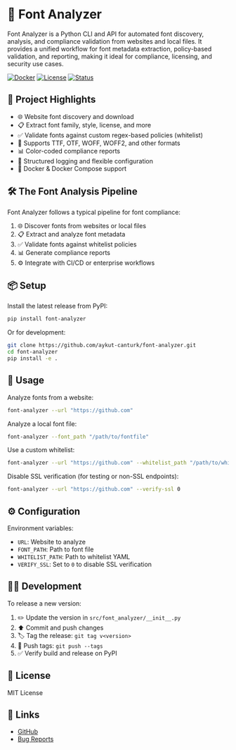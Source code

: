 # 🎨 Font Analyzer

Font Analyzer is a Python CLI and API for automated font discovery, analysis, and compliance validation from websites and local files. It provides a unified workflow for font metadata extraction, policy-based validation, and reporting, making it ideal for compliance, licensing, and security use cases.

[![Docker](https://img.shields.io/badge/docker-supported-blue.svg)](https://docker.com)
[![License](https://img.shields.io/badge/license-MIT-green.svg)](LICENSE)
[![Status](https://img.shields.io/badge/status-production--ready-brightgreen.svg)](https://github.com/aykut-canturk/font-analyzer)

## 🚀 Project Highlights

- 🌐 Website font discovery and download
- 📋 Extract font family, style, license, and more
- ✅ Validate fonts against custom regex-based policies (whitelist)
- 🔧 Supports TTF, OTF, WOFF, WOFF2, and other formats
- 📊 Color-coded compliance reports
- 📝 Structured logging and flexible configuration
- 🐳 Docker & Docker Compose support

## 🛠️ The Font Analysis Pipeline

Font Analyzer follows a typical pipeline for font compliance:

1. 🌐 Discover fonts from websites or local files
2. 📋 Extract and analyze font metadata
3. ✅ Validate fonts against whitelist policies
4. 📊 Generate compliance reports
5. ⚙️ Integrate with CI/CD or enterprise workflows

## 📦 Setup

Install the latest release from PyPI:

```sh
pip install font-analyzer
```

Or for development:

```sh
git clone https://github.com/aykut-canturk/font-analyzer.git
cd font-analyzer
pip install -e .
```

## 🚀 Usage

Analyze fonts from a website:

```sh
font-analyzer --url "https://github.com"
```

Analyze a local font file:

```sh
font-analyzer --font_path "/path/to/fontfile"
```

Use a custom whitelist:

```sh
font-analyzer --url "https://github.com" --whitelist_path "/path/to/whitelist.yaml"
```

Disable SSL verification (for testing or non-SSL endpoints):

```sh
font-analyzer --url "https://github.com" --verify-ssl 0
```

## ⚙️ Configuration

Environment variables:
- `URL`: Website to analyze
- `FONT_PATH`: Path to font file
- `WHITELIST_PATH`: Path to whitelist YAML
- `VERIFY_SSL`: Set to `0` to disable SSL verification

## 👨‍💻 Development

To release a new version:

1. ✏️ Update the version in `src/font_analyzer/__init__.py`
2. ⬆️ Commit and push changes
3. 🏷️ Tag the release: `git tag v<version>`
4. 🚀 Push tags: `git push --tags`
5. ✅ Verify build and release on PyPI

## 📄 License

MIT License

## 🔗 Links

- [GitHub](https://github.com/aykut-canturk/font-analyzer)
- [Bug Reports](https://github.com/aykut-canturk/font-analyzer/issues)
